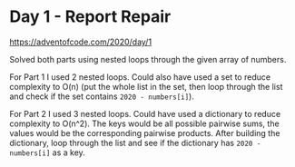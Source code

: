 # Day 1 - Report Repair

<https://adventofcode.com/2020/day/1>

Solved both parts using nested loops through the given array of numbers.

For Part 1 I used 2 nested loops.  Could also have used a set to reduce complexity to O(n) (put the whole list in the set, then loop through the list and check if the set contains `2020 - numbers[i]`).

For Part 2 I used 3 nested loops.  Could have used a dictionary to reduce complexity to O(n^2).  The keys would be all possible pairwise sums, the values would be the corresponding pairwise products.  After building the dictionary, loop through the list and see if the dictionary has `2020 - numbers[i]` as a key.


